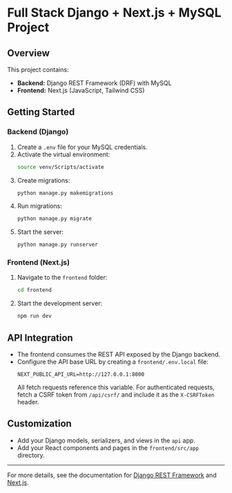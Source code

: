 # Full Stack Django + Next.js + MySQL Project

## Overview
This project contains:
- **Backend:** Django REST Framework (DRF) with MySQL
- **Frontend:** Next.js (JavaScript, Tailwind CSS)

## Getting Started

### Backend (Django)
1. Create a `.env` file for your MySQL credentials.
2. Activate the virtual environment:
   ```bash
   source venv/Scripts/activate
   ```
3. Create migrations:
   ```bash
   python manage.py makemigrations
   ```
4. Run migrations:
   ```bash
   python manage.py migrate
   ```
5. Start the server:
   ```bash
   python manage.py runserver
   ```

### Frontend (Next.js)
1. Navigate to the `frontend` folder:
   ```bash
   cd frontend
   ```
2. Start the development server:
   ```bash
   npm run dev
   ```

## API Integration
- The frontend consumes the REST API exposed by the Django backend.
- Configure the API base URL by creating a `frontend/.env.local` file:
  ```
  NEXT_PUBLIC_API_URL=http://127.0.0.1:8000
  ```
  All fetch requests reference this variable. For authenticated requests, fetch a CSRF token from `/api/csrf/` and include it as the `X-CSRFToken` header.

## Customization
- Add your Django models, serializers, and views in the `api` app.
- Add your React components and pages in the `frontend/src/app` directory.

---

For more details, see the documentation for [Django REST Framework](https://www.django-rest-framework.org/) and [Next.js](https://nextjs.org/).
